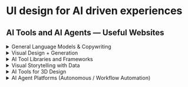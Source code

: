 # UI design for AI driven experiences

## AI Tools and AI Agents — Useful Websites

<details>
  <summary>General Language Models & Copywriting</summary>
  
  - [ChatGPT](https://openai.com/index/chatgpt/) / [GPT-4](https://openai.com/index/gpt-4/) – Brainstorming, design briefs, content strategy
  - [Claude](https://claude.ai) - AI assistant from Anthropic with a focus on safety and contextual reasoning
  - [Perplexity](https://www.perplexity.ai) - AI-powered search engine that generates cited answers. | 
  - [Copy.ai](https://www.copy.ai/) / [Jasper](https://www.jasper.ai/) – Generate taglines, headlines, and product content
  - [Notion AI](https://www.notion.so/product/ai) - Embedded AI assistant inside Notion for writing, summarizing, and organizing
  - [Cursor](https://www.cursor.com/) - an AI-powered code editor developed by Anysphere Inc
  - [Devin](https://devin.ai/) - Devin is an autonomous AI software engineer developed by Cognition Labs, designed to assist with various software development tasks
  - [Windsurf](https://windsurf.com) - an AI-powered integrated development environment (IDE) developed by Exafunction, Inc., designed to enhance developer productivity by integrating intelligent features directly into the coding workflow

</details>

<details>
  <summary>Visual Design + Generation</summary>

  - [Adobe Firefly](https://www.adobe.com/products/firefly.html) – AI tools inside Adobe Creative Cloud for textures and effects
  - [Midjourney](https://www.midjourney.com/home) / [DALL·E 2](https://openai.com/index/dall-e-2/) / [Stable Diffusion](https://stability.ai/) – Create concept art, mood boards, storyboards
  - [Canva + Magic Tools](https://www.canva.com/magic/) – Design assets + text-to-image for freelancers or marketing
  - [RunwayM](https://runwayml.com/) – Video, image, and audio AI toolkits with no-code setup
  - [Figma AI Plugins](https://mockuuups.studio/blog/post/figma-ai-plugins/) – For UI/UX mockups, usability improvements
  - [Leonardo.Ai](https://leonardo.ai) - AI-powered creative image generation with control and style
  - [Khroma](https://www.khroma.co) - AI color palette generator for designers
  - [Deepdreamgenerator](https://deepdreamgenerator.com/)
  - [Huemint](https://huemint.com) - an AI-powered color palette generator that leverages machine learning to craft unique and visually appealing color schemes tailored for brands, websites, and various design projects
  - [Gamma](https://gamma.app/) - an AI-powered platform designed to streamline the creation of presentations, documents, websites, and social media content
  - [KREA](krea.ai) -	Real-time generative canvas that blends prompt + brush tools for fashion, product, and spatial design
  - [Designify](designify.com) -	One-click image enhancement and background replacement. Great for ecommerce, profile photos, and mockups
  - [VanceAI](vanceai.com) -	Suite of AI tools for image enhancement, restoration, upscaling, and background removal
  - [Artbreeder](artbreeder.com) - Blend and morph visual styles using genetic algorithms — ideal for character and scene ideation	
</details>

<details>
  <summary>AI Tool Libraries and Frameworks</summary>

  - [LangChain](https://www.langchain.com) | Framework for building applications with LLMs and agents
  - [Hugging Face Spaces](https://huggingface.co/spaces) | Host AI apps and demos with open-source models
  - [Gradio](https://gradio.app) | Python tool to quickly build and share AI apps
  - [Replicate](https://replicate.com) | Run open-source machine learning models in the cloud
  - [OpenAI Platform](https://platform.openai.com) | API platform for GPT-4, DALL·E, Whisper, and tools

</details>

<details>
  <summary>Visual Storytelling with Data</summary>

  - [Tableau](https://www.tableau.com/) + GPT-4** – AI-assisted dashboards with narratives
  - Google Data Studio – Enhanced with AI tools for client reporting

  </details>

<details>
  <summary>AI Tools for 3D Design</summary>

#### 1. Text-to-3D Generation
| Tool       | Website                          | Description                                                      |
|------------|----------------------------------|------------------------------------------------------------------|
| **Kaedim** | https://www.kaedim.com           | Converts concept art or images into 3D models with a single click. |
| **Spline AI** | https://spline.design/ai     | Generate and edit 3D objects using natural language inside Spline’s web-based editor. |
| **Meshy**  | https://www.meshy.ai             | Converts text or images to 3D meshes and textures automatically. |
| **Luma AI**| https://lumalabs.ai              | Text-to-3D using NeRFs and 3D asset scanning with your phone.    |
| **3DFY.ai**| https://www.3dfy.ai              | High-quality text-to-3D asset generation for gaming and AR/VR.   |

#### 2. AI-Based 3D Reconstruction / Scanning

| Tool            | Website                            | Description                                                      |
|-----------------|------------------------------------|------------------------------------------------------------------|
| **Luma Labs**   | https://lumalabs.ai                | Photorealistic 3D scene capture using neural radiance fields (NeRF). |
| **RealityCapture** | https://www.capturingreality.com | Uses AI to turn photos into detailed 3D models (photogrammetry). |
| **Polycam**     | https://poly.cam                   | AI-powered 3D scanning via iPhone or LiDAR for architecture, assets. |

#### 3. AI Tools for Animation and Rigging

| Tool          | Website                        | Description                                                      |
|---------------|--------------------------------|------------------------------------------------------------------|
| **DeepMotion**| https://www.deepmotion.com     | AI motion capture from video – animates characters automatically. |
| **Plask**     | https://www.plask.ai           | AI mocap tool using webcam or videos to animate 3D models.       |
| **Cascadeur** | https://cascadeur.com          | Physics-based animation assistant with AI pose prediction.       |

#### 4. AI-Assisted 3D Modeling

| Tool                         | Website                              | Description                                                      |
|------------------------------|--------------------------------------|------------------------------------------------------------------|
| **Blender + AI Add-ons**     | https://www.blender.org              | Open-source 3D suite with growing AI plugins (e.g., GAN Texture Generator, AI face modeling). |
| **Adobe Substance 3D Sampler** | https://substance3d.adobe.com     | Use AI to turn photos into PBR materials and textures.           |
| **Runway ML (3D tools)**     | https://runwayml.com                 | Some modules support AI-based style transfers for 3D scenes.     |

</details>

<details>
  <summary>AI Agent Platforms (Autonomous / Workflow Automation)</summary> 

- [manus](https://manus.im/?index=1) - Manus is designed to execute complex tasks across various domains without continuous human intervention
- [Vantel](https://vantel.com/) - an AI-powered platform designed to assist commercial insurance brokers by automating time-consuming tasks such as policy analysis, quote comparison, and contract review
- [Sweet Spot](https://www.sweetspot.so/) - an AI-powered platform designed to streamline the government contracting process for businesses
- [AutoGPT]( https://github.com/Torantulino/Auto-GPT) - Open-source project that chains LLMs together to perform tasks autonomously. | |
- [AgentGPT](https://agentgpt.reworkd.ai) - Browser-based tool to create autonomous AI agents in seconds
- [SuperAGI](https://superagi.com) - Open-source autonomous AI framework for complex task automation
- [Flowise](https://flowiseai.com) - Drag-and-drop visual interface to build LangChain agents and LLM pipelines
- [CrewAI](https://docs.crewai.io) - AI agents that can collaborate as teams with defined roles and memory

</details>
